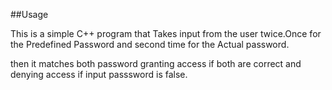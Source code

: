##Usage

This is a simple C++ program that Takes input from the user twice.Once for the Predefined Password and second time for the Actual password.

then it matches both password granting access if both are correct and denying access if input passsword is false.